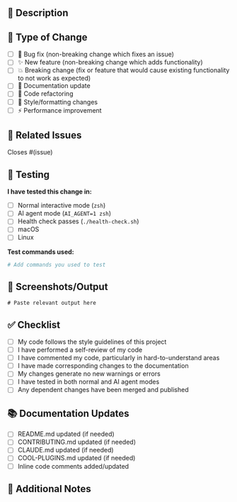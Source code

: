 ## 📝 Description

<!-- Provide a brief description of the changes -->

## 🎯 Type of Change

- [ ] 🐛 Bug fix (non-breaking change which fixes an issue)
- [ ] ✨ New feature (non-breaking change which adds functionality)
- [ ] 💥 Breaking change (fix or feature that would cause existing functionality to not work as expected)
- [ ] 📝 Documentation update
- [ ] 🔧 Code refactoring
- [ ] 🎨 Style/formatting changes
- [ ] ⚡ Performance improvement

## 🔗 Related Issues

<!-- Link to related issues -->
Closes #(issue)

## 🧪 Testing

**I have tested this change in:**
- [ ] Normal interactive mode (`zsh`)
- [ ] AI agent mode (`AI_AGENT=1 zsh`)
- [ ] Health check passes (`./health-check.sh`)
- [ ] macOS
- [ ] Linux

**Test commands used:**
```bash
# Add commands you used to test
```

## 📸 Screenshots/Output

<!-- If applicable, add screenshots or terminal output -->

```
# Paste relevant output here
```

## ✅ Checklist

- [ ] My code follows the style guidelines of this project
- [ ] I have performed a self-review of my code
- [ ] I have commented my code, particularly in hard-to-understand areas
- [ ] I have made corresponding changes to the documentation
- [ ] My changes generate no new warnings or errors
- [ ] I have tested in both normal and AI agent modes
- [ ] Any dependent changes have been merged and published

## 📚 Documentation Updates

- [ ] README.md updated (if needed)
- [ ] CONTRIBUTING.md updated (if needed)
- [ ] CLAUDE.md updated (if needed)
- [ ] COOL-PLUGINS.md updated (if needed)
- [ ] Inline code comments added/updated

## 💭 Additional Notes

<!-- Any additional information that reviewers should know -->
